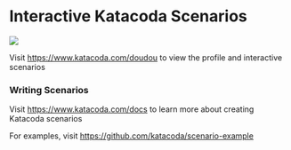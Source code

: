 # Interactive Katacoda Scenarios

[![](http://shields.katacoda.com/katacoda/doudou/count.svg)](https://www.katacoda.com/doudou "Get your profile on Katacoda.com")

Visit https://www.katacoda.com/doudou to view the profile and interactive scenarios

### Writing Scenarios
Visit https://www.katacoda.com/docs to learn more about creating Katacoda scenarios

For examples, visit https://github.com/katacoda/scenario-example
